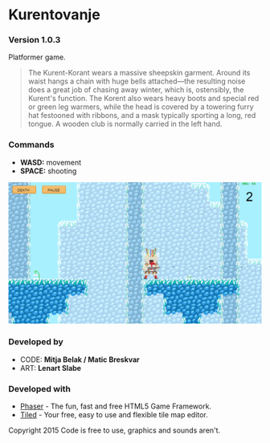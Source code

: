 # Kurentovanje

### Version **1.0.3**

Platformer game.

> The Kurent-Korant wears a massive sheepskin garment. Around its waist hangs a chain with huge bells attached—the resulting noise does a great job of chasing away winter, which is, ostensibly, the Kurent's function. The Korent also wears heavy boots and special red or green leg warmers, while the head is covered by a towering furry hat festooned with ribbons, and a mask typically sporting a long, red tongue. A wooden club is normally carried in the left hand.

### Commands
- **WASD:** movement
- **SPACE:** shooting

![kurent](https://github.com/belakm/kurent/raw/master/scs.png)

### Developed by

- CODE: **Mitja Belak / Matic Breskvar**
- ART: **Lenart Slabe**

### Developed with

* [Phaser] - The fun, fast and free HTML5 Game Framework.
* [Tiled] - Your free, easy to use and flexible tile map editor.

Copyright 2015
Code is free to use, graphics and sounds aren't.

[Phaser]: <http://phaser.io/>
[Tiled]: <http://www.mapeditor.org/>